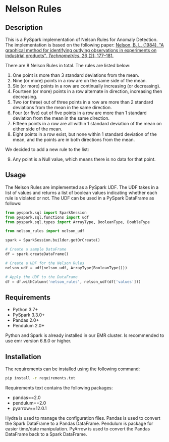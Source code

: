 # Nelson Rules

## Description

This is a PySpark implementation of Nelson Rules for Anomaly Detection. The implementation is based on the following paper: [Nelson, B. L. (1984). "A graphical method for identifying outlying observations in experiments on industrial products". _Technometrics_. 26 (2): 177–181.](https://www.tandfonline.com/doi/abs/10.1080/00401706.1984.10487974)

There are 8 Nelson Rules in total. The rules are listed below:

1. One point is more than 3 standard deviations from the mean.
2. Nine (or more) points in a row are on the same side of the mean.
3. Six (or more) points in a row are continually increasing (or decreasing).
4. Fourteen (or more) points in a row alternate in direction, increasing then decreasing.
5. Two (or three) out of three points in a row are more than 2 standard deviations from the mean in the same direction.
6. Four (or five) out of five points in a row are more than 1 standard deviation from the mean in the same direction.
7. Fifteen points in a row are all within 1 standard deviation of the mean on either side of the mean.
8. Eight points in a row exist, but none within 1 standard deviation of the mean, and the points are in both directions from the mean.

We decided to add a new rule to the list:

9. Any point is a Null value, which means there is no data for that point.

## Usage

The Nelson Rules are implemented as a PySpark UDF. The UDF takes in a list of values and returns a list of boolean values indicating whether each rule is violated or not. The UDF can be used in a PySpark DataFrame as follows:

```python
from pyspark.sql import SparkSession
from pyspark.sql.functions import udf
from pyspark.sql.types import ArrayType, BooleanType, DoubleType

from nelson_rules import nelson_udf

spark = SparkSession.builder.getOrCreate()

# Create a sample DataFrame
df = spark.createDataFrame()

# Create a UDF for the Nelson Rules
nelson_udf = udf(nelson_udf, ArrayType(BooleanType()))

# Apply the UDF to the DataFrame
df = df.withColumn('nelson_rules', nelson_udf(df['values']))
```

## Requirements

- Python 3.7+
- PySpark 3.3.0+
- Pandas 2.0+
- Pendulum 2.0+

Python and Spark is already installed in our EMR cluster. Is recommended to use emr version 6.8.0 or higher.

## Installation

The requirements can be installed using the following command:

```bash
pip install -r requirements.txt
```
Requirements text contains the following packages:

- pandas==2.0
- pendulum==2.0
- pyarrow==12.0.1

Hydra is used to manage the configuration files. Pandas is used to convert the Spark DataFrame to a Pandas DataFrame. Pendulum is package for easier time/date manipulation. PyArrow is used to convert the Pandas DataFrame back to a Spark DataFrame.